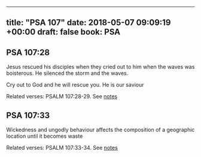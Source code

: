 
---
title: "PSA 107"
date: 2018-05-07 09:09:19 +00:00
draft: false
book: PSA
---

## PSA 107:28

Jesus rescued his disciples when they cried out to him when the waves was boisterous. He silenced the storm and the waves.

Cry out to God and he will rescue you. He is our saviour

Related verses: PSALM 107:28-29. See [notes](https://my.bible.com/notes/2894305977153872667)


## PSA 107:33

Wickedness and ungodly behaviour affects the composition of a geographic location until it becomes waste

Related verses: PSALM 107:33-34. See [notes](https://my.bible.com/notes/2666708828439699714)

